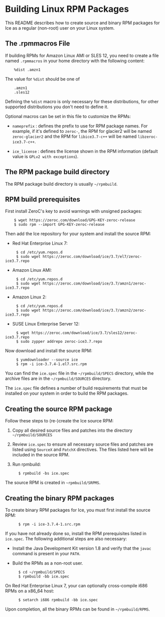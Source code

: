 # Building Linux RPM Packages

This README describes how to create source and binary RPM packages for Ice
as a regular (non-root) user on your Linux system.

## The .rpmmacros File

If building RPMs for Amazon Linux AMI or SLES 12, you need to create a file
named `.rpmmacros` in your home directory with the following content:
```
    %dist .amzn1
```

The value for `%dist` should be one of
```
    .amzn1
    .sles12
```

Defining the `%dist` macro is only necessary for these distributions, for other
supported distributions you don't need to define it.

Optional macros can be set in this file to customize the RPMs:

* `nameprefix` : defines the prefix to use for RPM package names. For example,
if it's defined to `zeroc-`, the RPM for glacier2 will be named `zeroc-glacier2`
and the RPM for `libice3.7-c++` will be named `libzeroc-ice3.7-c++`.

* `ice_license` : defines the license shown in the RPM information (default
value is `GPLv2 with exceptions`).

## The RPM package build directory

The RPM package build directory is usually `~/rpmbuild`.

## RPM build prerequisites

First install ZeroC's key to avoid warnings with unsigned packages:
```
    $ wget https://zeroc.com/download/GPG-KEY-zeroc-release
    $ sudo rpm --import GPG-KEY-zeroc-release
```

Then add the Ice repository for your system and install the source RPM:

* Red Hat Enterprise Linux 7:
```
     $ cd /etc/yum.repos.d
     $ sudo wget https://zeroc.com/download/ice/3.7/el7/zeroc-ice3.7.repo
```

* Amazon Linux AMI:
```
     $ cd /etc/yum.repos.d
     $ sudo wget https://zeroc.com/download/ice/3.7/amzn1/zeroc-ice3.7.repo
```

* Amazon Linux 2:
```
     $ cd /etc/yum.repos.d
     $ sudo wget https://zeroc.com/download/ice/3.7/amzn2/zeroc-ice3.7.repo
```

* SUSE Linux Enterprise Server 12:
```
     $ wget https://zeroc.com/download/ice/3.7/sles12/zeroc-ice3.7.repo
     $ sudo zypper addrepo zeroc-ice3.7.repo
```

Now download and install the source RPM:
```
     $ yumdownloader --source ice
     $ rpm -i ice-3.7.4-1.el7.src.rpm
```

You can find the `ice.spec` file in the `~/rpmbuild/SPECS` directory, while the
archive files are in the `~/rpmbuild/SOURCES` directory.

The `ice.spec` file defines a number of build requirements that must be
installed on your system in order to build the RPM packages.

## Creating the source RPM package

Follow these steps to (re-)create the Ice source RPM:

1. Copy all desired source files and patches into the directory `~/rpmbuild/SOURCES`

2. Review `ice.spec` to ensure all necessary source files and patches are listed
   using `SourceX` and `PatchX` directives. The files listed here will be
   included in the source RPM.

3. Run rpmbuild:
```
      $ rpmbuild -bs ice.spec
```

The source RPM is created in `~rpmbuild/SRPMS`.

## Creating the binary RPM packages

To create binary RPM packages for Ice, you must first install the source RPM:
```
      $ rpm -i ice-3.7.4-1.src.rpm
```
If you have not already done so, install the RPM prerequisites listed in `ice.spec`.
The following additional steps are also necessary:

- Install the Java Development Kit version 1.8 and verify that the `javac`
  command is present in your `PATH`.

- Build the RPMs as a non-root user.
```
      $ cd ~/rpmbuild/SPECS
      $ rpmbuild -bb ice.spec
```

On Red Hat Enterprise Linux 7, your can optionally cross-compile i686 RPMs on a
x86_64 host:
```
      $ setarch i686 rpmbuild -bb ice.spec
```
Upon completion, all the binary RPMs can be found in `~/rpmbuild/RPMS`.
